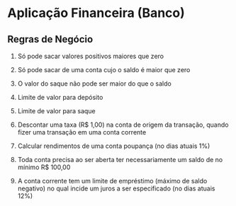 ﻿# Aplicação Financeira (Banco)


## Regras de Negócio

1. Só pode sacar valores positivos maiores que zero

2. Só pode sacar de uma conta cujo o saldo é maior que zero

3. O valor do saque não pode ser maior do que o saldo

4. Limite de valor para depósito

5. Limite de valor para saque

6. Descontar uma taxa (R$ 1,00) na conta de origem da transação, quando
fizer uma transação em uma conta corrente

7. Calcular rendimentos de uma conta poupança (no dias atuais 1%)

8. Toda conta precisa ao ser aberta ter necessariamente um saldo de no
mínimo R$ 100,00

9. A conta corrente tem um limite de empréstimo (máximo de saldo negativo)
no qual incide um juros a ser especificado (no dias atuais 12%)